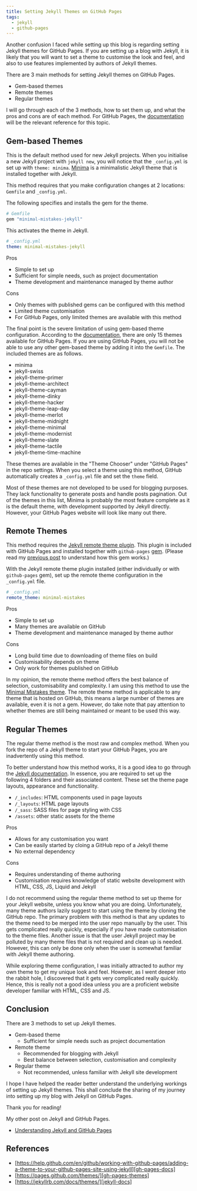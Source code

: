 ```yaml
---
title: Setting Jekyll Themes on GitHub Pages
tags:
  - jekyll
  - github-pages
---
```


Another confusion I faced while setting up this blog
is regarding setting Jekyll themes for GitHub Pages.
If you are setting up a blog with Jekyll, it is likely
that you will want to set a theme to customise the
look and feel, and also to use features implemented
by authors of Jekyll themes.

There are 3 main methods for setting Jekyll themes on GitHub Pages.

- Gem-based themes
- Remote themes
- Regular themes

I will go through each of the 3 methods, how to set them up,
and what the pros and cons are of each method.
For GitHub Pages, the [documentation][gh-pages-docs]
will be the relevant reference for this topic.

## Gem-based Themes

This is the default method used for new Jekyll projects.
When you initialise a new Jekyll project with `jekyll new`,
you will notice that the `_config.yml` is set up with `theme: minima`.
[Minima][minima] is a minimalistic Jekyll theme
that is installed together with Jekyll.

This method requires that you make configuration changes at 2 locations:
`Gemfile` and `_config.yml`.

The following specifies and installs the gem for the theme.

```ruby
# Gemfile
gem "minimal-mistakes-jekyll"
```

This activates the theme in Jekyll.

```yaml
# _config.yml
theme: minimal-mistakes-jekyll
```

Pros

- Simple to set up
- Sufficient for simple needs, such as project documentation
- Theme development and maintenance managed by theme author

Cons

- Only themes with published gems can be configured with this method
- Limited theme customisation
- For GitHub Pages, only limited themes are available with this method

The final point is the severe limitation of using gem-based theme configuration.
According to the [documentation][gh-pages-themes],
there are only 15 themes available for GitHub Pages.
If you are using GitHub Pages, you will not be able to use any other
gem-based theme by adding it into the `Gemfile`.
The included themes are as follows.

- minima
- jekyll-swiss
- jekyll-theme-primer
- jekyll-theme-architect
- jekyll-theme-cayman
- jekyll-theme-dinky
- jekyll-theme-hacker
- jekyll-theme-leap-day
- jekyll-theme-merlot
- jekyll-theme-midnight
- jekyll-theme-minimal
- jekyll-theme-modernist
- jekyll-theme-slate
- jekyll-theme-tactile
- jekyll-theme-time-machine

These themes are available in the "Theme Chooser" under
"GitHub Pages" in the repo settings. When you select a theme
using this method, GitHub automatically creates a `_config.yml` file
and set the `theme` field.

Most of these themes are not developed to be used for blogging purposes.
They lack functionality to generate posts and handle posts pagination.
Out of the themes in this list, Minima is probably the most feature complete
as it is the default theme, with development supported by Jekyll directly.
However, your GitHub Pages website will look like many out there.

## Remote Themes

This method requires the [Jekyll remote theme plugin][jekyll-remote-theme].
This plugin is included with GitHub Pages and installed together
with `github-pages` [gem][gh-pages-gem].
(Please read my [previous post][jekyll-gh-pages]
to understand how this gem works.)

With the Jekyll remote theme plugin installed
(either individually or with `github-pages` gem),
set up the remote theme configuration in the `_config.yml` file.

```yaml
# _config.yml
remote_theme: minimal-mistakes
```

Pros

- Simple to set up
- Many themes are available on GitHub
- Theme development and maintenance managed by theme author

Cons

- Long build time due to downloading of theme files on build
- Customisability depends on theme
- Only work for themes published on GitHub

In my opinion, the remote theme method offers the best balance
of selection, customisability and complexity.
I am using this method to use the [Minimal Mistakes theme][minimal-mistakes].
The remote theme method is applicable to any theme
that is hosted on GitHub, this means a large number of themes are available,
even it is not a gem. However, do take note that pay attention to
whether themes are still being maintained or meant to be used this way.

## Regular Themes

The regular theme method is the most raw and complex method.
When you fork the repo of a Jekyll theme to start your GitHub Pages,
you are inadvertently using this method.

To better understand how this method works, it is a good idea to
go through the [Jekyll documentation][jekyll-docs].
In essence, you are required to set up the following
4 folders and their associated content.
These set the theme page layouts, appearance and functionality.

- `/_includes`: HTML components used in page layouts
- `/_layouts`: HTML page layouts
- `/_sass`: SASS files for page styling with CSS
- `/assets`: other static assets for the theme

Pros

- Allows for any customisation you want
- Can be easily started by cloing a GitHub repo of a Jekyll theme
- No external dependency

Cons

- Requires understanding of theme authoring
- Customisation requires knowledge of static website development
  with HTML, CSS, JS, Liquid and Jekyll

I do not recommend using the regular theme method to set up
theme for your Jekyll website, unless you know what you are doing.
Unfortunately, many theme authors lazily suggest to start using the theme
by cloning the GitHub repo.
The primary problem with this method is that any updates to the theme
need to be merged into the user repo manually by the user.
This gets complicated really quickly,
especially if you have made customisation to the theme files.
Another issue is that the user Jekyll project may be polluted by
many theme files that is not required and clean up is needed.
However, this can only be done only when
the user is somewhat familiar with Jekyll theme authoring.

While exploring theme configuration, I was initially attracted to
author my own theme to get my unique look and feel.
However, as I went deeper into the rabbit hole, I discovered
that it gets very complicated really quickly.
Hence, this is really not a good idea unless you are a proficient
website developer familiar with HTML, CSS and JS.

## Conclusion

There are 3 methods to set up Jekyll themes.

- Gem-based theme
  - Sufficient for simple needs such as project documentation
- Remote theme
  - Recommended for blogging with Jekyll
  - Best balance between selection, customisation and complexity
- Regular theme
  - Not recommended, unless familiar with Jekyll site development

I hope I have helped the reader better understand the underlying
workings of setting up Jekyll themes.
This shall conclude the sharing of my journey into setting up
my blog with Jekyll on GitHub Pages.

Thank you for reading!

My other post on Jekyll and GitHub Pages.

- [Understanding Jekyll and GitHub Pages][jekyll-gh-pages]

## References

- [https://help.github.com/en/github/working-with-github-pages/adding-a-theme-to-your-github-pages-site-using-jekyll][gh-pages-docs]
- [https://pages.github.com/themes/][gh-pages-themes]
- [https://jekyllrb.com/docs/themes/][jekyll-docs]

[gh-pages-docs]: https://help.github.com/en/github/working-with-github-pages/adding-a-theme-to-your-github-pages-site-using-jekyll
[minima]: https://github.com/jekyll/minima
[gh-pages-themes]: https://pages.github.com/themes
[jekyll-remote-theme]: https://github.com/benbalter/jekyll-remote-theme
[gh-pages-gem]: https://github.com/github/pages-gem
[jekyll-docs]: https://jekyllrb.com/docs/themes
[jekyll-gh-pages]: /blog/understanding-jekyll-and-github-pages
[minimal-mistakes]: https://mmistakes.github.io/minimal-mistakes
